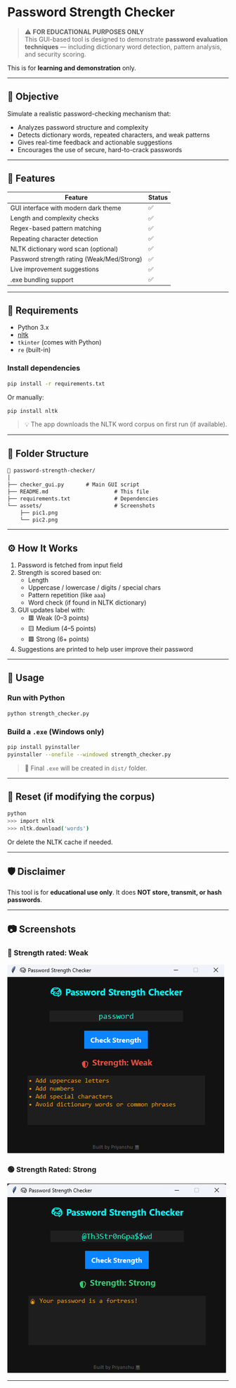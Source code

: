 # Password Strength Checker

> ⚠️ **FOR EDUCATIONAL PURPOSES ONLY**  
This GUI-based tool is designed to demonstrate **password evaluation techniques** — including dictionary word detection, pattern analysis, and security scoring.  

This is for **learning and demonstration** only.

---

## 🎯 Objective

Simulate a realistic password-checking mechanism that:

- Analyzes password structure and complexity
- Detects dictionary words, repeated characters, and weak patterns
- Gives real-time feedback and actionable suggestions
- Encourages the use of secure, hard-to-crack passwords

---

## 🧪 Features

| Feature                                 | Status |
|-----------------------------------------|--------|
| GUI interface with modern dark theme    | ✅     |
| Length and complexity checks            | ✅     |
| Regex-based pattern matching            | ✅     |
| Repeating character detection           | ✅     |
| NLTK dictionary word scan (optional)    | ✅     |
| Password strength rating (Weak/Med/Strong) | ✅     |
| Live improvement suggestions            | ✅     |
| .exe bundling support                   | ✅     |

---

## 🧰 Requirements

- Python 3.x  
- [nltk](https://pypi.org/project/nltk/)  
- `tkinter` (comes with Python)  
- `re` (built-in)

### Install dependencies

```bash
pip install -r requirements.txt
```

Or manually:

```bash
pip install nltk
```

> 💡 The app downloads the NLTK word corpus on first run (if available).

---

## 📁 Folder Structure

```
📁 password-strength-checker/
│
├── checker_gui.py       # Main GUI script
├── README.md                     # This file
├── requirements.txt              # Dependencies
└── assets/                       # Screenshots
    ├── pic1.png
    └── pic2.png
```

---

## ⚙️ How It Works

1. Password is fetched from input field
2. Strength is scored based on:
   - Length
   - Uppercase / lowercase / digits / special chars
   - Pattern repetition (like `aaa`)
   - Word check (if found in NLTK dictionary)
3. GUI updates label with:
   - 🟥 Weak (0–3 points)
   - 🟨 Medium (4–5 points)
   - 🟩 Strong (6+ points)
4. Suggestions are printed to help user improve their password

---

## 🚀 Usage

### Run with Python

```bash
python strength_checker.py
```

### Build a `.exe` (Windows only)

```bash
pip install pyinstaller
pyinstaller --onefile --windowed strength_checker.py
```

> 🧨 Final `.exe` will be created in `dist/` folder.

---

## 🧼 Reset (if modifying the corpus)

```bash
python
>>> import nltk
>>> nltk.download('words')
```

Or delete the NLTK cache if needed.

---

## 🛡️ Disclaimer

This tool is for **educational use only**. It does **NOT store, transmit, or hash passwords**.  


---


## 📷 Screenshots

### 🧠 Strength rated: Weak 
![Weak Password (common dictionary word)](assets/pic1.png)


### 🟢 Strength Rated: Strong
![Strong Password Result](assets/pic2.png)

---




